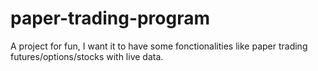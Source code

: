 # paper-trading-program
A project for fun, I want it to have some fonctionalities like paper trading futures/options/stocks with live data.
